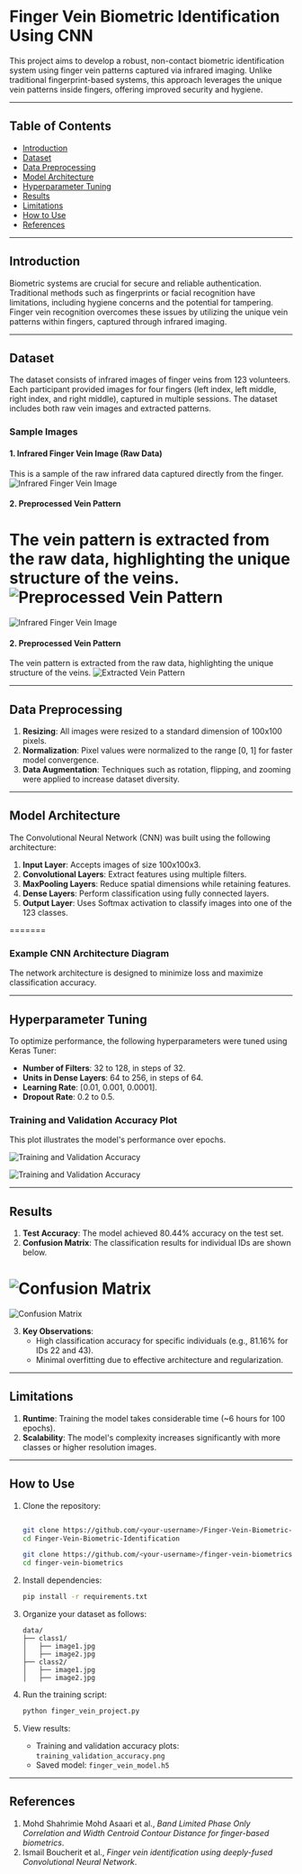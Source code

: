 





















































# Finger Vein Biometric Identification Using CNN

This project aims to develop a robust, non-contact biometric identification system using finger vein patterns captured via infrared imaging. Unlike traditional fingerprint-based systems, this approach leverages the unique vein patterns inside fingers, offering improved security and hygiene.

---

## Table of Contents
- [Introduction](#introduction)
- [Dataset](#dataset)
- [Data Preprocessing](#data-preprocessing)
- [Model Architecture](#model-architecture)
- [Hyperparameter Tuning](#hyperparameter-tuning)
- [Results](#results)
- [Limitations](#limitations)
- [How to Use](#how-to-use)
- [References](#references)

---

## Introduction

Biometric systems are crucial for secure and reliable authentication. Traditional methods such as fingerprints or facial recognition have limitations, including hygiene concerns and the potential for tampering. Finger vein recognition overcomes these issues by utilizing the unique vein patterns within fingers, captured through infrared imaging.

---

## Dataset

The dataset consists of infrared images of finger veins from 123 volunteers. Each participant provided images for four fingers (left index, left middle, right index, and right middle), captured in multiple sessions. The dataset includes both raw vein images and extracted patterns.

### Sample Images

#### 1. Infrared Finger Vein Image (Raw Data)
This is a sample of the raw infrared data captured directly from the finger.
![Infrared Finger Vein Image](images/page_3_image_1.png)

#### 2. Preprocessed Vein Pattern
The vein pattern is extracted from the raw data, highlighting the unique structure of the veins.
![Preprocessed Vein Pattern](images/page_3_image_1.png)
=======
![Infrared Finger Vein Image](images_from_report/page_1_image_1.png)

#### 2. Preprocessed Vein Pattern
The vein pattern is extracted from the raw data, highlighting the unique structure of the veins.
![Extracted Vein Pattern](images_from_report/page_1_image_2.png)


---

## Data Preprocessing

1. **Resizing**: All images were resized to a standard dimension of 100x100 pixels.
2. **Normalization**: Pixel values were normalized to the range [0, 1] for faster model convergence.
3. **Data Augmentation**: Techniques such as rotation, flipping, and zooming were applied to increase dataset diversity.

---

## Model Architecture

The Convolutional Neural Network (CNN) was built using the following architecture:

1. **Input Layer**: Accepts images of size 100x100x3.
2. **Convolutional Layers**: Extract features using multiple filters.
3. **MaxPooling Layers**: Reduce spatial dimensions while retaining features.
4. **Dense Layers**: Perform classification using fully connected layers.
5. **Output Layer**: Uses Softmax activation to classify images into one of the 123 classes.


=======
### Example CNN Architecture Diagram
The network architecture is designed to minimize loss and maximize classification accuracy.


---

## Hyperparameter Tuning

To optimize performance, the following hyperparameters were tuned using Keras Tuner:
- **Number of Filters**: 32 to 128, in steps of 32.
- **Units in Dense Layers**: 64 to 256, in steps of 64.
- **Learning Rate**: [0.01, 0.001, 0.0001].
- **Dropout Rate**: 0.2 to 0.5.

### Training and Validation Accuracy Plot
This plot illustrates the model's performance over epochs.

![Training and Validation Accuracy](images/page_4_image_1.png)

![Training and Validation Accuracy](images_from_report/page_3_image_1.png)


---

## Results

1. **Test Accuracy**: The model achieved 80.44% accuracy on the test set.
2. **Confusion Matrix**: The classification results for individual IDs are shown below.

![Confusion Matrix](images/page_4_image_2.png)
=======
![Confusion Matrix](images_from_report/page_4_image_2.png)


3. **Key Observations**:
   - High classification accuracy for specific individuals (e.g., 81.16% for IDs 22 and 43).
   - Minimal overfitting due to effective architecture and regularization.

---

## Limitations

1. **Runtime**: Training the model takes considerable time (~6 hours for 100 epochs).
2. **Scalability**: The model's complexity increases significantly with more classes or higher resolution images.

---

## How to Use

1. Clone the repository:
   ```bash

   git clone https://github.com/<your-username>/Finger-Vein-Biometric-Identification.git
   cd Finger-Vein-Biometric-Identification

   git clone https://github.com/<your-username>/finger-vein-biometrics.git
   cd finger-vein-biometrics

   ```

2. Install dependencies:
   ```bash
   pip install -r requirements.txt
   ```

3. Organize your dataset as follows:
   ```
   data/
   ├── class1/
   │   ├── image1.jpg
   │   ├── image2.jpg
   ├── class2/
   │   ├── image1.jpg
   │   ├── image2.jpg
   ```

4. Run the training script:
   ```bash
   python finger_vein_project.py
   ```

5. View results:
   - Training and validation accuracy plots: `training_validation_accuracy.png`
   - Saved model: `finger_vein_model.h5`

---

## References

1. Mohd Shahrimie Mohd Asaari et al., *Band Limited Phase Only Correlation and Width Centroid Contour Distance for finger-based biometrics*.
2. Ismail Boucherit et al., *Finger vein identification using deeply-fused Convolutional Neural Network*.
